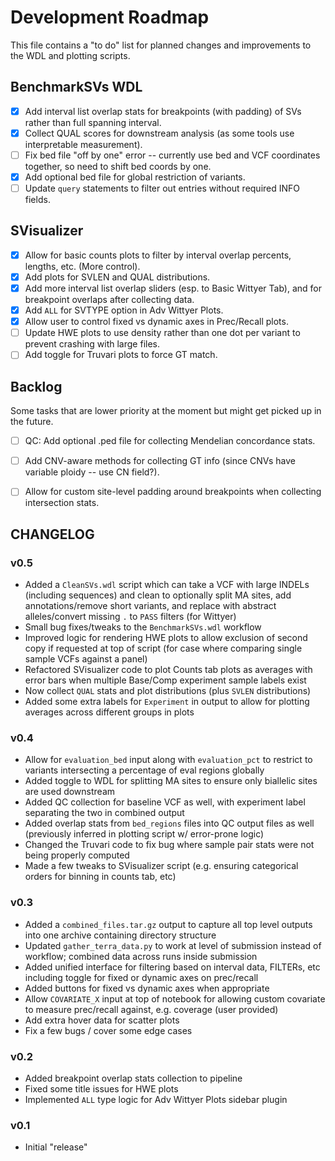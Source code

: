 # Development Roadmap

This file contains a "to do" list for planned changes and improvements to the WDL and plotting scripts.

## BenchmarkSVs WDL

- [x] Add interval list overlap stats for breakpoints (with padding) of SVs rather than full spanning interval.
- [x] Collect QUAL scores for downstream analysis (as some tools use interpretable measurement).
- [ ] Fix bed file "off by one" error -- currently use bed and VCF coordinates together, so need to shift bed coords by one.
- [x] Add optional bed file for global restriction of variants.
- [ ] Update `query` statements to filter out entries without required INFO fields.

## SVisualizer

- [x] Allow for basic counts plots to filter by interval overlap percents, lengths, etc. (More control).
- [x] Add plots for SVLEN and QUAL distributions.
- [x] Add more interval list overlap sliders (esp. to Basic Wittyer Tab), and for breakpoint overlaps after collecting data.
- [x] Add `ALL` for SVTYPE option in Adv Wittyer Plots.
- [x] Allow user to control fixed vs dynamic axes in Prec/Recall plots.
- [ ] Update HWE plots to use density rather than one dot per variant to prevent crashing with large files.
- [ ] Add toggle for Truvari plots to force GT match.

## Backlog

Some tasks that are lower priority at the moment but might get picked up in the future. 

- [ ] QC: Add optional .ped file for collecting Mendelian concordance stats.
- [ ] Add CNV-aware methods for collecting GT info (since CNVs have variable ploidy -- use CN field?).
- [ ] Allow for custom site-level padding around breakpoints when collecting intersection stats.


## CHANGELOG

### v0.5

- Added a `CleanSVs.wdl` script which can take a VCF with large INDELs (including sequences) and clean to optionally split MA sites, 
add annotations/remove short variants, and replace with abstract alleles/convert missing `.` to `PASS` filters (for Wittyer)
- Small bug fixes/tweaks to the `BenchmarkSVs.wdl` workflow
- Improved logic for rendering HWE plots to allow exclusion of second copy if requested at top of script (for case where comparing
single sample VCFs against a panel)
- Refactored SVisualizer code to plot Counts tab plots as averages with error bars when multiple Base/Comp experiment sample labels exist
- Now collect `QUAL` stats and plot distributions (plus `SVLEN` distributions)
- Added some extra labels for `Experiment` in output to allow for plotting averages across different groups in plots


### v0.4

- Allow for `evaluation_bed` input along with `evaluation_pct` to restrict to variants intersecting a percentage of eval regions globally
- Added toggle to WDL for splitting MA sites to ensure only biallelic sites are used downstream
- Added QC collection for baseline VCF as well, with experiment label separating the two in combined output
- Added overlap stats from `bed_regions` files into QC output files as well (previously inferred in plotting script w/ error-prone logic)
- Changed the Truvari code to fix bug where sample pair stats were not being properly computed
- Made a few tweaks to SVisualizer script (e.g. ensuring categorical orders for binning in counts tab, etc)

### v0.3

- Added a `combined_files.tar.gz` output to capture all top level outputs into one archive containing directory structure
- Updated `gather_terra_data.py` to work at level of submission instead of workflow; combined data across runs inside submission
- Added unified interface for filtering based on interval data, FILTERs, etc including toggle for fixed or dynamic axes on prec/recall
- Added buttons for fixed vs dynamic axes when appropriate
- Allow `COVARIATE_X` input at top of notebook for allowing custom covariate to measure prec/recall against, e.g. coverage (user provided)
- Add extra hover data for scatter plots
- Fix a few bugs / cover some edge cases

### v0.2

- Added breakpoint overlap stats collection to pipeline
- Fixed some title issues for HWE plots
- Implemented `ALL` type logic for Adv Wittyer Plots sidebar plugin

### v0.1

- Initial "release"